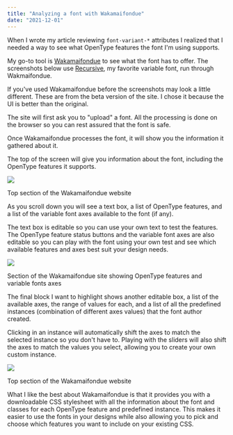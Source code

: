 ```yaml
---
title: "Analyzing a font with Wakamaifondue"
date: "2021-12-01"
---
```


When I wrote my article reviewing `font-variant-*` attributes I realized that I needed a way to see what OpenType features the font I'm using supports.

My go-to tool is [Wakamaifondue](https://wakamaifondue.com/) to see what the font has to offer. The screenshots below use [Recursive](https://www.recursive.design/), my favorite variable font, run through Wakmaifondue.

If you've used Wakamaifondue before the screenshots may look a little different. These are from the beta version of the site. I chose it because the UI is better than the original.

The site will first ask you to "upload" a font. All the processing is done on the browser so you can rest assured that the font is safe.

Once Wakamaifondue processes the font, it will show you the information it gathered about it.

The top of the screen will give you information about the font, including the OpenType features it supports.

![](https://publishing-project.rivendellweb.net/wp-content/uploads/2021/10/new-wakamaifondue-01.png)

Top section of the Wakamaifondue website

As you scroll down you will see a text box, a list of OpenType features, and a list of the variable font axes available to the font (if any).

The text box is editable so you can use your own text to test the features. The OpenType feature status buttons and the variable font axes are also editable so you can play with the font using your own test and see which available features and axes best suit your design needs.

![](https://publishing-project.rivendellweb.net/wp-content/uploads/2021/10/new-wakamaifondue-02.png)

Section of the Wakamaifondue site showing OpenType features and variable fonts axes

The final block I want to highlight shows another editable box, a list of the available axes, the range of values for each, and a list of all the predefined instances (combination of different axes values) that the font author created.

Clicking in an instance will automatically shift the axes to match the selected instance so you don't have to. Playing with the sliders will also shift the axes to match the values you select, allowing you to create your own custom instance.

![](https://publishing-project.rivendellweb.net/wp-content/uploads/2021/10/new-wakamaifondue-03.png)

Top section of the Wakamaifondue website

What I like the best about Wakamaifondue is that it provides you with a downloadable CSS stylesheet with all the information about the font and classes for each OpenType feature and predefined instance. This makes it easier to use the fonts in your designs while also allowing you to pick and choose which features you want to include on your existing CSS.
